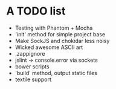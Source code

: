 # A TODO list

  - Testing with Phantom + Mocha
  - 'init' method for simple project base
  - Make SockJS and chokidar less noisy
  - Wicked awesome ASCII art
  - .zappignore
  - jslint -> console.error via sockets
  - bower scripts
  - 'build' method, output static files
  - textile support


